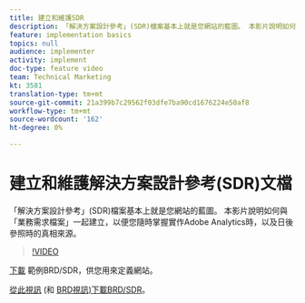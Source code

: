 ```yaml
---
title: 建立和維護SDR
description: 「解決方案設計參考」(SDR)檔案基本上就是您網站的藍圖。 本影片說明如何與「業務需求檔案」一起建立一份檔案，以便您隨時掌握實作Adobe Analytics時，以及日後參照時可回到的真相來源。
feature: implementation basics
topics: null
audience: implementer
activity: implement
doc-type: feature video
team: Technical Marketing
kt: 3581
translation-type: tm+mt
source-git-commit: 21a399b7c29562f03dfe7ba90cd1676224e50af8
workflow-type: tm+mt
source-wordcount: '162'
ht-degree: 0%

---
```



# 建立和維護解決方案設計參考(SDR)文檔

「解決方案設計參考」(SDR)檔案基本上就是您網站的藍圖。 本影片說明如何與「業務需求檔案」一起建立，以便您隨時掌握實作Adobe Analytics時，以及日後參照時的真相來源。

>[!VIDEO](https://video.tv.adobe.com/v/28754/?quality=12)

[下載](https://analytics.enablementadobe.com/files/brd-sdr-sample-template.xlsx) 範例BRD/SDR，供您用來定義網站。

[從此視訊](https://analytics.enablementadobe.com/files/geometrixx-clothiers-brd-sdr.xlsx) (和 [BRD視訊)下載BRD/SDR](creating-a-business-requirements-document.md)。
